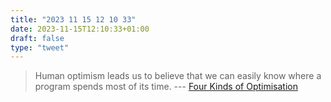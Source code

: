 ```yaml
---
title: "2023 11 15 12 10 33"
date: 2023-11-15T12:10:33+01:00
draft: false
type: "tweet"
---
```

> Human optimism leads us to believe that we can easily know where a program spends most of its time. --- [Four Kinds of Optimisation](https://tratt.net/laurie/blog/2023/four_kinds_of_optimisation.html)
